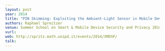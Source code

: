 ```yaml
---
layout: post
year: 2014
title: "PIN Skimming: Exploiting the Ambient-Light Sensor in Mobile Devices"
authors: Raphael Spreitzer
venue: Summer School on Smart & Mobile Device Security and Privacy 2014, Padua, Italy, September 5, 2014
vurl: 
web: http://spritz.math.unipd.it/events/2014/SMDSP/
talk: 
---
```



